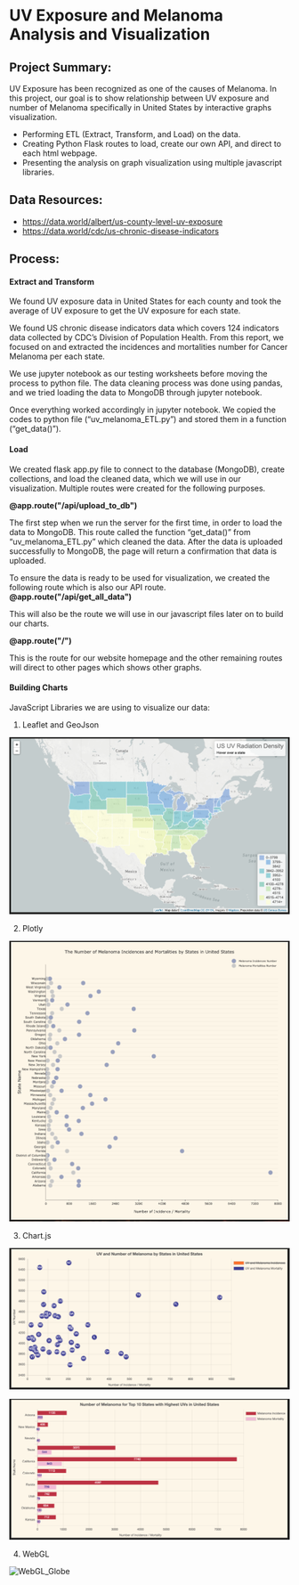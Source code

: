 # UV Exposure and Melanoma Analysis and Visualization

## Project Summary:
UV Exposure has been recognized as one of the causes of Melanoma.
In this project, our goal is to show relationship between UV exposure and number of Melanoma specifically in United States by interactive graphs visualization.

- Performing ETL (Extract, Transform, and Load) on the data.
- Creating Python Flask routes to load, create our own API, and direct to each html webpage.
- Presenting the analysis on graph visualization using multiple javascript libraries.


## Data Resources:
* https://data.world/albert/us-county-level-uv-exposure
* https://data.world/cdc/us-chronic-disease-indicators


## Process:

#### Extract and Transform
We found UV exposure data in United States for each county and took the average of UV exposure to get the UV exposure for each state.

We found US chronic disease indicators data which covers 124 indicators data collected by CDC’s Division of Population Health. From this report, we focused on and extracted the incidences and mortalities number for Cancer Melanoma per each state.

We use jupyter notebook as our testing worksheets before moving the process to python file.
The data cleaning process was done using pandas, and we tried loading the data to MongoDB through jupyter notebook.

Once everything worked accordingly in jupyter notebook. We copied the codes to python file (“uv_melanoma_ETL.py”) and stored them in a function (“get_data()”).


#### Load
We created flask app.py file to connect to the database (MongoDB), create collections, and load the cleaned data, which we will use in our visualization. Multiple routes were created for the following purposes.

**@app.route("/api/upload_to_db")**

The first step when we run the server for the first time, in order to load the data to MongoDB. This route called the function “get_data()” from “uv_melanoma_ETL.py” which cleaned the data. After the data is uploaded successfully to MongoDB, the page will return a confirmation that data is uploaded.

To ensure the data is ready to be used for visualization, we created the following route which is also our API route.
**@app.route("/api/get_all_data")**

This will also be the route we will use in our javascript files later on to build our charts.

**@app.route("/")**

This is the route for our website homepage and the other remaining routes will direct to other pages which shows other graphs.


#### Building Charts

JavaScript Libraries we are using to visualize our data:
1. Leaflet and GeoJson

![Leaflet_Map](screenshots/leaflet_map.png)

2. Plotly

![Plotly_Dotplot](screenshots/plotly_dotplot.png)

3. Chart.js

![Chartjs_Bubble](screenshots/chartjs_bubble.png)

![Chartjs_Bar](screenshots/chartjs_bar.png)

4. WebGL

![WebGL_Globe](screenshots/webgl_globe.png)
